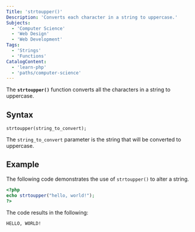 ```yaml
---
Title: 'strtoupper()'
Description: 'Converts each character in a string to uppercase.'
Subjects:
  - 'Computer Science'
  - 'Web Design'
  - 'Web Development'
Tags:
  - 'Strings'
  - 'Functions'
CatalogContent:
  - 'learn-php'
  - 'paths/computer-science'
---
```


The **`strtoupper()`** function converts all the characters in a string to uppercase.

## Syntax

```pseudo
strtoupper(string_to_convert);
```

The `string_to_convert` parameter is the string that will be converted to uppercase.

## Example

The following code demonstrates the use of `strtoupper()` to alter a string.

```php
<?php
echo strtoupper("hello, world!");
?>
```

The code results in the following:

```shell
HELLO, WORLD!
```
